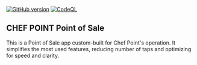 [![GitHub version](https://badge.fury.io/gh/joao-vasconcelos%2Fpos.svg)](https://badge.fury.io/gh/joao-vasconcelos%2Fpos)
[![CodeQL](https://github.com/joao-vasconcelos/pos/actions/workflows/codeql-analysis.yml/badge.svg)](https://github.com/joao-vasconcelos/pos/actions/workflows/codeql-analysis.yml)

## CHEF POINT Point of Sale

This is a Point of Sale app custom-built for Chef Point's operation. It simplifies the most used features, reducing number of taps and
optimizing for speed and clarity.
